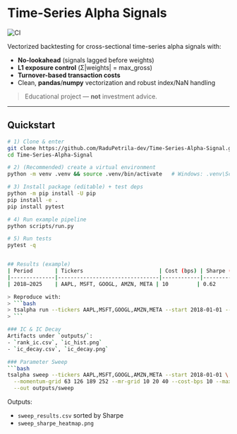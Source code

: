 # Time-Series Alpha Signals
![CI](https://github.com/RaduPetrila-dev/Time-Series-Alpha-Signal/actions/workflows/ci.yml/badge.svg)

Vectorized backtesting for cross-sectional time-series alpha signals with:
- **No-lookahead** (signals lagged before weights)
- **L1 exposure control** (Σ|weights| = max_gross)
- **Turnover-based transaction costs**
- Clean, **pandas**/**numpy** vectorization and robust index/NaN handling

> Educational project — **not** investment advice.

---

## Quickstart

```bash
# 1) Clone & enter
git clone https://github.com/RaduPetrila-dev/Time-Series-Alpha-Signal.git
cd Time-Series-Alpha-Signal

# 2) (Recommended) create a virtual environment
python -m venv .venv && source .venv/bin/activate   # Windows: .venv\Scripts\activate

# 3) Install package (editable) + test deps
python -m pip install -U pip
pip install -e .
pip install pytest

# 4) Run example pipeline
python scripts/run.py

# 5) Run tests
pytest -q


## Results (example)
| Period       | Tickers                        | Cost (bps) | Sharpe (net) | MaxDD  | Avg TO |
|--------------|--------------------------------|------------|--------------|--------|--------|
| 2018–2025    | AAPL, MSFT, GOOGL, AMZN, META | 10         | 0.62         | -13%   | 0.21   |

> Reproduce with:
> ```bash
> tsalpha run --tickers AAPL,MSFT,GOOGL,AMZN,META --start 2018-01-01 --momentum-lb 126 --mr-lb 20 --cost-bps 10 --max-gross 1.0 --out outputs
> ```

### IC & IC Decay
Artifacts under `outputs/`:
- `rank_ic.csv`, `ic_hist.png`
- `ic_decay.csv`, `ic_decay.png`

### Parameter Sweep
```bash
tsalpha sweep --tickers AAPL,MSFT,GOOGL,AMZN,META --start 2018-01-01 \
  --momentum-grid 63 126 189 252 --mr-grid 10 20 40 --cost-bps 10 --max-gross 1.0 \
  --out outputs/sweep
```
Outputs:
- `sweep_results.csv` sorted by Sharpe
- `sweep_sharpe_heatmap.png`


